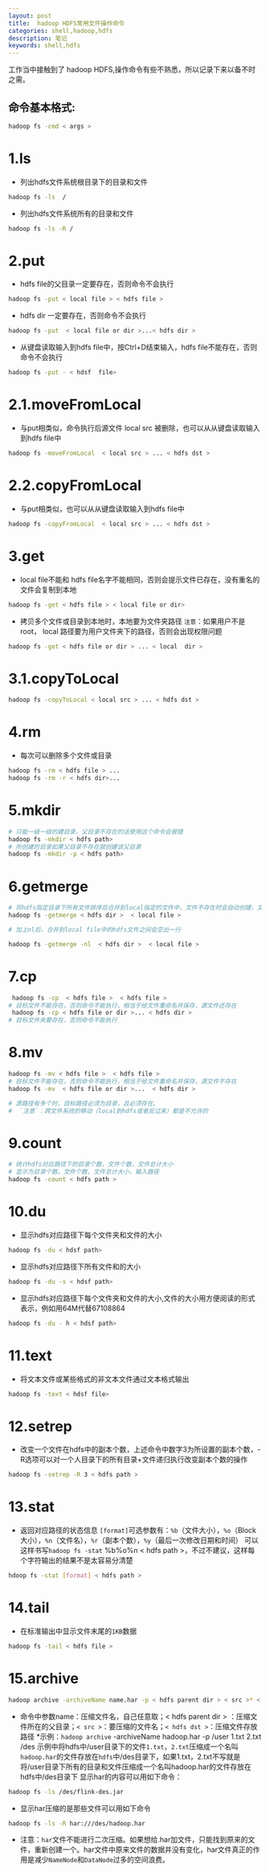 ```yaml
---
layout: post
title:  hadoop HDFS常用文件操作命令
categories: shell,hadoop,hdfs
description: 笔记
keywords: shell,hdfs
---
```



工作当中接触到了 hadoop HDFS,操作命令有些不熟悉，所以记录下来以备不时之需。


## 命令基本格式:

```bash
hadoop fs -cmd < args >
```
# 1.ls


 * 列出hdfs文件系统根目录下的目录和文件

```bash
hadoop fs -ls  /

```

 * 列出hdfs文件系统所有的目录和文件

```bash
hadoop fs -ls -R /
```



# 2.put

 * hdfs file的父目录一定要存在，否则命令不会执行
```bash
hadoop fs -put < local file > < hdfs file >

```

 * hdfs dir 一定要存在，否则命令不会执行

```bash
hadoop fs -put  < local file or dir >...< hdfs dir >
```

 * 从键盘读取输入到hdfs file中，按Ctrl+D结束输入，hdfs file不能存在，否则命令不会执行

```bash
hadoop fs -put - < hdsf  file>
```

# 2.1.moveFromLocal
 * 与put相类似，命令执行后源文件 local src 被删除，也可以从从键盘读取输入到hdfs file中

```bash
hadoop fs -moveFromLocal  < local src > ... < hdfs dst >
```

# 2.2.copyFromLocal
 * 与put相类似，也可以从从键盘读取输入到hdfs file中

```bash
hadoop fs -copyFromLocal  < local src > ... < hdfs dst >
```

# 3.get

 * local file不能和 hdfs file名字不能相同，否则会提示文件已存在，没有重名的文件会复制到本地

```bash
hadoop fs -get < hdfs file > < local file or dir>
```
 * 拷贝多个文件或目录到本地时，本地要为文件夹路径
   `注意`：如果用户不是root， local 路径要为用户文件夹下的路径，否则会出现权限问题

```bash
hadoop fs -get < hdfs file or dir > ... < local  dir >
```

# 3.1.copyToLocal

```bash
hadoop fs -copyToLocal < local src > ... < hdfs dst >
```

# 4.rm
 * 每次可以删除多个文件或目录

```bash
hadoop fs -rm < hdfs file > ...
hadoop fs -rm -r < hdfs dir>...
```

# 5.mkdir

```bash
# 只能一级一级的建目录，父目录不存在的话使用这个命令会报错
hadoop fs -mkdir < hdfs path>
# 所创建的目录如果父目录不存在就创建该父目录
hadoop fs -mkdir -p < hdfs path>
```

# 6.getmerge

```bash
# 将hdfs指定目录下所有文件排序后合并到local指定的文件中，文件不存在时会自动创建，文件存在时会覆盖里面的内容
hadoop fs -getmerge < hdfs dir >  < local file >

# 加上nl后，合并到local file中的hdfs文件之间会空出一行

hadoop fs -getmerge -nl  < hdfs dir >  < local file >
```

# 7.cp

```bash
 hadoop fs -cp  < hdfs file >  < hdfs file >
# 目标文件不能存在，否则命令不能执行，相当于给文件重命名并保存，源文件还存在
 hadoop fs -cp < hdfs file or dir >... < hdfs dir >
# 目标文件夹要存在，否则命令不能执行
```

# 8.mv

```bash
hadoop fs -mv < hdfs file >  < hdfs file >
# 目标文件不能存在，否则命令不能执行，相当于给文件重命名并保存，源文件不存在
hadoop fs -mv  < hdfs file or dir >...  < hdfs dir >

# 源路径有多个时，目标路径必须为目录，且必须存在。
#  `注意`：跨文件系统的移动（local到hdfs或者反过来）都是不允许的
```

# 9.count

```bash
# 统计hdfs对应路径下的目录个数，文件个数，文件总计大小
# 显示为目录个数，文件个数，文件总计大小，输入路径
hadoop fs -count < hdfs path >
```

# 10.du
* 显示hdfs对应路径下每个文件夹和文件的大小
```bash
hadoop fs -du < hdsf path>
```
* 显示hdfs对应路径下所有文件和的大小
```bash
hadoop fs -du -s < hdsf path>
```
* 显示hdfs对应路径下每个文件夹和文件的大小,文件的大小用方便阅读的形式表示，例如用64M代替67108864
```bash
hadoop fs -du - h < hdsf path>
```

# 11.text
* 将文本文件或某些格式的非文本文件通过文本格式输出
```bash
hadoop fs -text < hdsf file>
```

# 12.setrep
* 改变一个文件在hdfs中的副本个数，上述命令中数字3为所设置的副本个数，-R选项可以对一个人目录下的所有目录+文件递归执行改变副本个数的操作

```bash
hadoop fs -setrep -R 3 < hdfs path >
```

# 13.stat
* 返回对应路径的状态信息
  `[format]`可选参数有：`%b`（文件大小），`%o`（Block大小），`%n`（文件名），`%r`（副本个数），`%y`（最后一次修改日期和时间）
  可以这样书写`hadoop fs -stat` %b%o%n < hdfs path >，不过不建议，这样每个字符输出的结果不是太容易分清楚

```bash
hdoop fs -stat [format] < hdfs path >
```

# 14.tail
* 在标准输出中显示文件末尾的`1KB`数据
```bash
hadoop fs -tail < hdfs file >
```

# 15.archive


```bash
hadoop archive -archiveName name.har -p < hdfs parent dir > < src >* < hdfs dst >
```

* 命令中参数name：压缩文件名，自己任意取；< hdfs parent dir > ：压缩文件所在的父目录；`< src >`：要压缩的文件名；`< hdfs dst >`：压缩文件存放路径
  *示例：`hadoop archive` -archiveName hadoop.har -p /user 1.txt 2.txt /des
  示例中将hdfs中/user目录下的文件`1.txt`，`2.txt`压缩成一个名叫`hadoop.har`的文件存放在`hdfs`中/des目录下，如果1.txt，2.txt不写就是将/user目录下所有的目录和文件压缩成一个名叫hadoop.har的文件存放在hdfs中/des目录下
  显示har的内容可以用如下命令：

```bash
hadoop fs -ls /des/flink-des.jar
```

* 显示har压缩的是那些文件可以用如下命令

```bash
hadoop fs -ls -R har:///des/hadoop.har
```
* 注意：`har`文件不能进行二次压缩。如果想给.har加文件，只能找到原来的文件，重新创建一个。har文件中原来文件的数据并没有变化，har文件真正的作用是减少`NameNode`和`DataNode`过多的空间浪费。